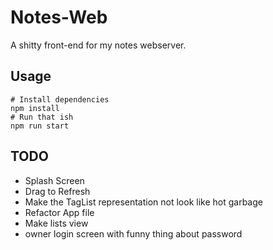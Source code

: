 # Notes-Web
A shitty front-end for my notes webserver.

## Usage
```
# Install dependencies
npm install
# Run that ish
npm run start
```

## TODO
- Splash Screen
- Drag to Refresh
- Make the TagList representation not look like hot garbage
- Refactor App file
- Make lists view
- owner login screen with funny thing about password